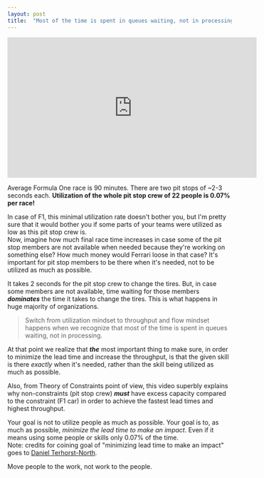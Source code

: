 ```yaml
---
layout: post
title:  "Most of the time is spent in queues waiting, not in processing"
---
```


<iframe width="560" height="315" src="https://www.youtube.com/embed/aHSUp7msCIE" frameborder="0" allow="accelerometer; autoplay; encrypted-media; gyroscope; picture-in-picture" allowfullscreen></iframe>

Average Formula One race is 90 minutes. There are two pit stops of ~2-3 seconds each. __Utilization of the whole pit stop crew of 22 people is 0.07% per race!__  

In case of F1, this minimal utilization rate doesn't bother you, but I'm pretty sure that it would bother you if some parts of your teams were utilized as low as this pit stop crew is.  
Now, imagine how much final race time increases in case some of the pit stop members are not available when needed because they're working on something else? How much money would Ferrari loose in that case?
It's important for pit stop members to be there when it's needed, not to be utilized as much as possible.

It takes 2 seconds for the pit stop crew to change the tires. But, in case some members are not available, time waiting for those members **_dominates_** the time it takes to change the tires. This is what happens in huge majority of organizations.

>Switch from utilization mindset to throughput and flow mindset happens when we recognize that most of the time is spent in queues waiting, not in processing.

At that point we realize that **_the_** most important thing to make sure, in order to minimize the lead time and increase the throughput, is that the given skill is there _exactly_ when it's needed, rather than the skill being utilized as much as possible.

Also, from Theory of Constraints point of view, this video superbly explains why non-constraints (pit stop crew) **_must_** have excess capacity compared to the constraint (F1 car) in order to achieve the fastest lead times and highest throughput.

Your goal is not to utilize people as much as possible. Your goal is to, as much as possible, _minimize the lead time to make an impact_. Even if it means using some people or skills only 0.07% of the time.  
Note: credits for coining goal of "minimizing lead time to make an impact" goes to [Daniel Terhorst-North](https://twitter.com/tastapod).

Move people to the work, not work to the people.